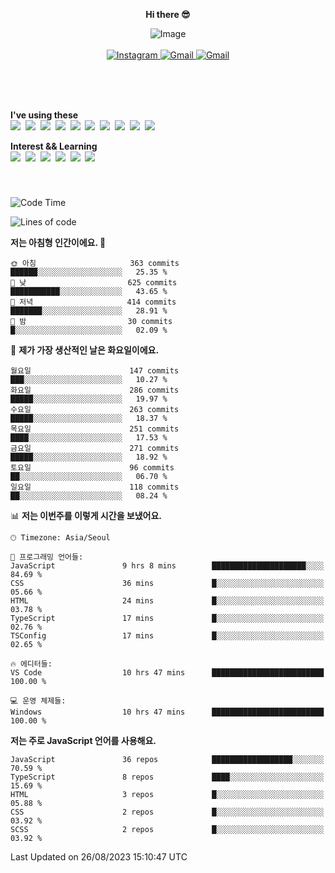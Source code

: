 <p align="center">
  <strong>Hi there 😎</strong>
</p>
<p align="center">
 <img src="https://github.com/newri0807/newri0807/assets/51315988/4a6fb530-b6e7-4156-ae8c-bd620836a7cc" alt="Image" align="center"/>
  <br/>
  <br/>
  <a href="https://www.instagram.com/_nm.87/">
    <img src="https://img.shields.io/badge/-Instagram-dd2a7b?style=flat-squaree&logo=instagram&logoColor=white" alt="Instagram" />
  </a>
  <a href="mailto:newri0807@gmail.com">
    <img src="https://img.shields.io/badge/-Gmail-d14836?style=flat-squaree&logo=Gmail&logoColor=white" alt="Gmail" />
  </a>
  <a href="https://twitter.com/Irwen215">
    <img src="https://img.shields.io/badge/Twitter-1DA1F2?style=flat-squaree&logo=twitter&logoColor=white" alt="Gmail" />
  </a>  
</p>

 
 
</p>
<br/>
<br/>
<br/>
<p align="left">
  <strong>I've using these </strong>
  <br/>
  <img src="https://img.shields.io/badge/Html5-E34F26?style=flat-square&logo=html5&logoColor=white"/></a>&nbsp 
  <img src="https://img.shields.io/badge/css-1572B6?style=flat-square&logo=css3&logoColor=white"/></a>&nbsp 
  <img src="https://img.shields.io/badge/Bootstrap-7952B3?style=flat-square&logo=Bootstrap&logoColor=white"/></a>&nbsp 
  <img src="https://img.shields.io/badge/Javascript-ffb13b?style=flat-square&logo=javascript&logoColor=white"/></a>&nbsp 
  <img src="https://img.shields.io/badge/jquery-0769AD?style=flat-square&logo=jquery&logoColor=white"/></a>&nbsp 
  <img src="https://img.shields.io/badge/C Sharp-239120?style=flat-square&logo=C Sharp&logoColor=white"/></a>&nbsp 
  <img src="https://img.shields.io/badge/.NET-512BD4?style=flat-square&logo=.NET&logoColor=white"/></a>&nbsp 
  <img src="https://img.shields.io/badge/MicrosoftSQLServer-CC2927?style=flat-square&logo=microsoft&logoColor=white"/></a>&nbsp
  <img src="https://img.shields.io/badge/Firebase-FFCA28?style=flat-square&logo=firebase&logoColor=white"/></a>&nbsp 
  <img src="https://img.shields.io/badge/react-61DAFB?style=flat-square&logo=react&logoColor=white"/></a>&nbsp  
</p>

<p align="left">
  <strong>Interest && Learning</strong>
  <br/>
  <img src="https://img.shields.io/badge/TypeScript-3178C6?style=flat-square&logo=TypeScript&logoColor=white"/>&nbsp 
  <img src="https://img.shields.io/badge/Next.js-000000?style=flat-square&logo=Next.js&logoColor=white"/></a>&nbsp 
  <img src="https://img.shields.io/badge/Node.js-339933?style=flat-square&logo=node.js&logoColor=white"/></a>&nbsp 
  <img src="https://img.shields.io/badge/MySQL-4479A1?style=flat-square&logo=MySQL&logoColor=white"/></a>&nbsp 
  <img src="https://img.shields.io/badge/Java-007396?style=flat-square&logo=Java&logoColor=white"/></a>&nbsp
  <img src="https://img.shields.io/badge/Sass-CC6699?style=flat-square&logo=Sass&logoColor=white"/></a>&nbsp 
</p>

&nbsp;
&nbsp;
###

<!--START_SECTION:waka-->
![Code Time](http://img.shields.io/badge/Code%20Time-361%20hrs%2046%20mins-blue)

![Lines of code](https://img.shields.io/badge/%EC%A0%80%EB%8A%94%20%EC%97%AC%ED%83%9C%EA%B9%8C%EC%A7%80%20-1.4%20million%20%EC%A4%84%EC%9D%98%20%EC%BD%94%EB%93%9C%EB%A5%BC%20%EC%9E%91%EC%84%B1%ED%96%88%EC%96%B4%EC%9A%94.-blue)

**저는 아침형 인간이에요. 🐤** 

```text
🌞 아침                     363 commits         ██████░░░░░░░░░░░░░░░░░░░   25.35 % 
🌆 낮　                     625 commits         ███████████░░░░░░░░░░░░░░   43.65 % 
🌃 저녁                     414 commits         ███████░░░░░░░░░░░░░░░░░░   28.91 % 
🌙 밤　                     30 commits          █░░░░░░░░░░░░░░░░░░░░░░░░   02.09 % 
```
📅 **제가 가장 생산적인 날은 화요일이에요.** 

```text
월요일                      147 commits         ███░░░░░░░░░░░░░░░░░░░░░░   10.27 % 
화요일                      286 commits         █████░░░░░░░░░░░░░░░░░░░░   19.97 % 
수요일                      263 commits         █████░░░░░░░░░░░░░░░░░░░░   18.37 % 
목요일                      251 commits         ████░░░░░░░░░░░░░░░░░░░░░   17.53 % 
금요일                      271 commits         █████░░░░░░░░░░░░░░░░░░░░   18.92 % 
토요일                      96 commits          ██░░░░░░░░░░░░░░░░░░░░░░░   06.70 % 
일요일                      118 commits         ██░░░░░░░░░░░░░░░░░░░░░░░   08.24 % 
```


📊 **저는 이번주를 이렇게 시간을 보냈어요.** 

```text
🕑︎ Timezone: Asia/Seoul

💬 프로그래밍 언어들: 
JavaScript               9 hrs 8 mins        █████████████████████░░░░   84.69 % 
CSS                      36 mins             █░░░░░░░░░░░░░░░░░░░░░░░░   05.66 % 
HTML                     24 mins             █░░░░░░░░░░░░░░░░░░░░░░░░   03.78 % 
TypeScript               17 mins             █░░░░░░░░░░░░░░░░░░░░░░░░   02.76 % 
TSConfig                 17 mins             █░░░░░░░░░░░░░░░░░░░░░░░░   02.65 % 

🔥 에디터들: 
VS Code                  10 hrs 47 mins      █████████████████████████   100.00 % 

💻 운영 체제들: 
Windows                  10 hrs 47 mins      █████████████████████████   100.00 % 
```

**저는 주로 JavaScript 언어를 사용해요.** 

```text
JavaScript               36 repos            ██████████████████░░░░░░░   70.59 % 
TypeScript               8 repos             ████░░░░░░░░░░░░░░░░░░░░░   15.69 % 
HTML                     3 repos             █░░░░░░░░░░░░░░░░░░░░░░░░   05.88 % 
CSS                      2 repos             █░░░░░░░░░░░░░░░░░░░░░░░░   03.92 % 
SCSS                     2 repos             █░░░░░░░░░░░░░░░░░░░░░░░░   03.92 % 
```




 Last Updated on 26/08/2023 15:10:47 UTC
<!--END_SECTION:waka-->
